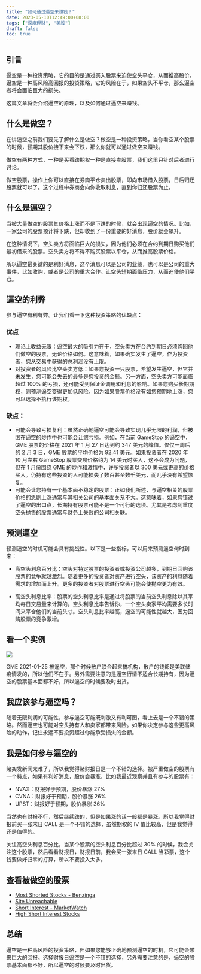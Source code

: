 ```yaml
---
title: "如何通过逼空来赚钱？"
date: 2023-05-10T12:49:00+08:00
tags: ["深度理财", "美股"]
draft: false
toc: true
---
```


## 引言

逼空是一种投资策略，它的目的是通过买入股票来迫使空头平仓，从而推高股价。逼空是一种高风险高回报的投资策略，它的风险在于，如果空头不平仓，那么逼空者将会面临巨大的损失。

这篇文章将会介绍逼空的原理，以及如何通过逼空来赚钱。

## 什么是做空？

在讲逼空之前我们要先了解什么是做空？做空是一种投资策略，当你看空某个股票的时候，预期其股价接下来会下跌，那么你就可以通过做空来赚钱。

做空有两种方式，一种是买看跌期权一种是直接卖股票，我们这里只针对后者进行讨论。

做空股票，操作上你可以直接在券商平仓卖出股票，即向市场借入股票，日后归还股票就可以了。这个过程中券商会向你收取利息，直到你归还股票为止。

<!--more-->

## 什么是逼空？

当被大量做空的股票其价格上涨而不是下跌的时候，就会出现逼空的情况。比如，一家公司的股票预计将下跌，但却收到了一份重要的好消息，股价就会飙升。

在这种情况下，空头卖方将面临巨大的损失，因为他们必须在合约到期日购买他们最初借来的股票。空头卖方将不得不购买股票以平仓，从而推高股票价格。

所以逼空最关键的是利好消息，这个消息可以是公司的业绩，也可以是公司的重大事件，比如收购，或者是公司的重大合作。让空头短期面临压力，从而迫使他们平仓。

## 逼空的利弊

参与逼空有利有弊。让我们看一下这种投资策略的优缺点：

### 优点

- 理论上收益无限：逼空最大的吸引力在于，空头卖方在合约到期日必须购回他们做空的股票，无论价格如何。这意味着，如果确实发生了逼空，作为投资者，您从交易中获得的总利润没有上限。
- 对投资者的风险比空头卖方低：如果您投资一只股票，希望发生逼空，但它并未发生，您可能会失去的最多是您投资的金额。另一方面，空头卖方可能面临超过 100% 的亏损，还可能受到保证金调用和利息的影响。如果您购买长期期权，则预测逼空变得更加低风险，因为如果股票价格没有如您预期地上涨，您可以选择不执行该期权。

### 缺点：

- 可能会导致亏损复利：虽然正确地逼空可能会导致实现几乎无限的利润，但被困在逼空的炒作中也可能会让您亏损。例如，在当前 GameStop 的逼空中，GME 股票的价格在 2021 年 1 月 27 日达到约 347 美元的峰值。仅仅一周后的 2 月 3 日，GME 股票的平均价格为 92.41 美元。如果投资者在 2020 年 10 月左右 GameStop 股票交易价格约为 14 美元时买入，这不会成为问题，但在 1 月份围绕 GME 的炒作和激情中，许多投资者以 300 美元或更高的价格买入。仍持有这些投资的人可能损失了数百甚至数千美元，而几乎没有希望恢复。
- 可能会让您持有一个基本面不稳定的股票：正如我们所述，与逼空相关的股票价格的急剧上涨通常与其相关公司的基本面关系不大。这意味着，如果您错过了逼空的出口点，长期持有股票可能不是一个可行的选项。尤其是考虑到重度空头抛售的股票通常与财务上失败的公司相关联。

## 预测逼空

预测逼空的时机可能会具有挑战性。以下是一些指标，可以用来预测逼空何时到来：

- 高空头利息百分比：空头对特定股票的投资者或投资公司越多，到期日回购该股票的竞争就越激烈。随着更多的投资者对资产进行空头，该资产的利息随着需求的增加而上升。更多的投资者对股票进行空头可能会使抛空更为有效。

- 高空头利息比率：股票的空头利息比率是通过将股票的当前空头利息除以其平均每日交易量来计算的。空头利息比率告诉你，一个空头卖家平均需要多长时间来平仓他们的当前头寸。空头利息比率越高，逼空的可能性就越大，因为回购股票的竞争激增。


## 看一个实例

![](https://img.forecho.com/oGszlh.png)

GME 2021-01-25 被逼空，那个时候散户联合起来搞机构，散户的钱都是美联储疫情发的，所以他们不在乎。另外需要注意的是逼空行情不适合长期持有，因为逼空的股票基本面都不好，所以逼空的时候要及时出货。

## 我应该参与逼空吗？

随着无限利润的可能性，参与逼空可能既刺激又有利可图，看上去是一个不错的策略。然而逼空也可能对空头持有人和卖家都带来风险。如果你决定参与这些更高风险的动作，记住永远不要投资超过你能承受损失的金额。

## 我是如何参与逼空的

赌突发新闻太难了，所以我觉得赌财报日是一个不错的选择。被严重做空的股票有一个特点，如果有利好消息，股价会暴涨，比如我最近观察并且有参与的股票有：

- NVAX：财报好于预期，股价暴涨 27%
- CVNA：财报好于预期，股价暴涨 26%
- UPST：财报好于预期，股价暴涨 36%

当然也有财报不行，然后继续跌的，但是如果涨的话一般都是暴涨。所以我觉得财报前买一张末日 CALL 是一个不错的选择，虽然期权的 IV 值比较高，但是我觉得还是值得的。

关注高空头利息百分比，当某个股票的空头利息百分比超过 30% 的时候，我会关注这个股票，然后看看财报日，财报日前，我会买一张末日 CALL 当彩票，这个钱要做好归零的打算，所以不要投入太多。

## 查看被做空的股票

- [Most Shorted Stocks - Benzinga](https://www.benzinga.com/short-interest/most-shorted)
- [Site Unreachable](https://finance.yahoo.com/u/yahoo-finance/watchlists/stocks-with-the-highest-short-interest/)
- [Short Interest - MarketWatch](https://www.marketwatch.com/tools/screener/short-interest)
- [High Short Interest Stocks](https://www.highshortinterest.com/)

## 总结

逼空是一种高风险的投资策略，但如果您能够正确地预测逼空的时机，它可能会带来巨大的回报。选择财报日逼空是一个不错的选择，另外需要注意的是，逼空的股票基本面都不好，所以逼空的时候要及时出货。
